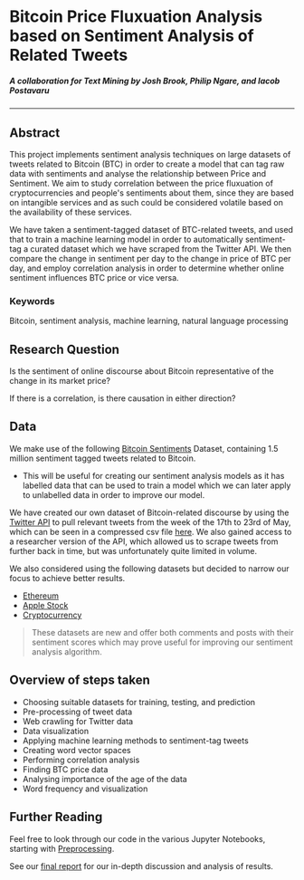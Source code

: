 # Bitcoin Price Fluxuation Analysis based on Sentiment Analysis of Related Tweets
##### A collaboration for Text Mining by Josh Brook, Philip Ngare, and Iacob Postavaru
-------------------------------------------------------------------------

## Abstract
This project implements sentiment analysis techniques on large datasets of tweets related to Bitcoin (BTC) in order to create a model that can tag raw data with sentiments and analyse the relationship between Price and Sentiment. We aim to study correlation between the price fluxuation of cryptocurrencies and people's sentiments about them, since they are based on intangible services and as such could be considered volatile based on the availability of these services. 

We have taken a sentiment-tagged dataset of BTC-related tweets, and used that to train a machine learning model in order to automatically sentiment-tag a curated dataset which we have scraped from the Twitter API. We then compare the change in sentiment per day to the change in price of BTC per day, and employ correlation analysis in order to determine whether online sentiment influences BTC price or vice versa.


### Keywords 
Bitcoin, sentiment analysis, machine learning, natural language processing


## Research Question
Is the sentiment of online discourse about Bitcoin representative of the change in its market price? 

If there is a correlation, is there causation in either direction?


## Data
We make use of the following [Bitcoin Sentiments](https://www.kaggle.com/code/alexandrayuliu/bitcoin-tweets-sentiment-analysis/data?select=Bitcoin_tweets.csv) Dataset, containing 1.5 million sentiment tagged tweets related to Bitcoin.
- This will be useful for creating our sentiment analysis models as it has labelled data that can be used to train a model which we can later apply to unlabelled data in order to improve our model.

We have created our own dataset of Bitcoin-related discourse by using the [Twitter API](https://developer.twitter.com/en/docs/twitter-api) to pull relevant tweets from the week of the 17th to 23rd of May, which can be seen in a compressed csv file [here](data/Btc_tweets_17_23.zip). We also gained access to a researcher version of the API, which allowed us to scrape tweets from further back in time, but was unfortunately quite limited in volume. 

We also considered using the following datasets but decided to narrow our focus to achieve better results.
- [Ethereum](https://socialgrep.com/datasets/the-reddit-ethereum-dataset)
- [Apple Stock](https://socialgrep.com/datasets/five-years-of-aapl-on-reddit)
- [Cryptocurrency](https://socialgrep.com/datasets/reddit-cryptocurrency-data-for-august-2021)
> These datasets are new and offer both comments and posts with their sentiment scores which may prove useful for improving our sentiment analysis algorithm. 


## Overview of steps taken

- Choosing suitable datasets for training, testing, and prediction
- Pre-processing of tweet data
- Web crawling for Twitter data
- Data visualization
- Applying machine learning methods to sentiment-tag tweets
- Creating word vector spaces
- Performing correlation analysis
- Finding BTC price data
- Analysing importance of the age of the data 
- Word frequency and visualization


## Further Reading
Feel free to look through our code in the various Jupyter Notebooks, starting with [Preprocessing](preprocessing.ipynb).

See our [final report](report.pdf) for our in-depth discussion and analysis of results.





